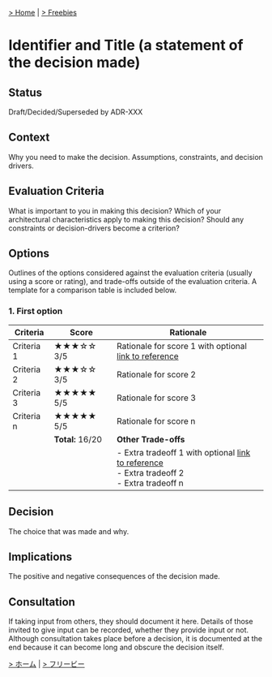 [> Home](README.md) | [> Freebies](freebies.md)

# Identifier and Title (a statement of the decision made)

## Status
Draft/Decided/Superseded by ADR-XXX

## Context
Why you need to make the decision. Assumptions, constraints, and decision drivers.

## Evaluation Criteria
What is important to you in making this decision?
Which of your architectural characteristics apply to making this decision?
Should any constraints or decision-drivers become a criterion?

## Options
Outlines of the options considered against the evaluation criteria (usually using a
score or rating), and trade-offs outside of the evaluation criteria. A template for a comparison table is included below.

### 1. First option

| Criteria   | Score            | Rationale                                                                                                                       |
| ---------- | ---------------- | ------------------------------------------------------------------------------------------------------------------------------- |
| Criteria 1 | ★★★☆☆ 3/5        | Rationale for score 1 with optional [link to reference](https://link-to-reference)                                              |
| Criteria 2 | ★★★☆☆ 3/5        | Rationale for score 2                                                                                                           |
| Criteria 3 | ★★★★★ 5/5        | Rationale for score 3                                                                                                           |
| Criteria n | ★★★★★ 5/5        | Rationale for score n                                                                                                           |
|            | **Total:** 16/20 | **Other Trade-offs**                                                                                                            |
|            |                  | - Extra tradeoff 1 with optional [link to reference](https://link-to-reference) <br/>- Extra tradeoff 2 <br/>- Extra tradeoff n |

## Decision
The choice that was made and why.

## Implications
The positive and negative consequences of the decision made.

## Consultation
If taking input from others, they should document it here. Details of those invited
to give input can be recorded, whether they provide input or not. Although consultation
takes place before a decision, it is documented at the end because it can become
long and obscure the decision itself.

[> ホーム](README.md) | [> フリービー](freebies.md)